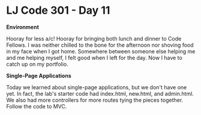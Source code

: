 # LJ Code 301 - Day 11

**Environment**

Hooray for less a/c! Hooray for bringing both lunch and dinner to Code Fellows.
I was neither chilled to the bone for the afternoon nor shoving food in my
face when I got home. Somewhere between someone else helping me and me helping
myself, I felt good when I left for the day. Now I have to catch up on my
portfolio.

**Single-Page Applications**

Today we learned about single-page applications, but we don't have one yet.
In fact, the lab's starter code had index.html, new.html, and admin.html. We also
had more controllers for more routes tying the pieces together. Follow the code to
MVC.

